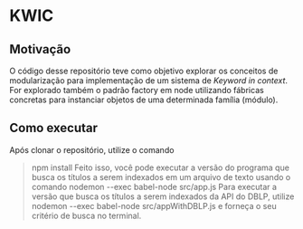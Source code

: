 # KWIC

## Motivação

O código desse repositório teve como objetivo explorar os conceitos de modularização para implementação de um sistema de _Keyword in context_. For explorado também o padrão factory em node utilizando fábricas concretas para instanciar objetos de uma determinada família (módulo).

## Como executar

Após clonar o repositório, utilize o comando
>npm install
Feito isso, você pode executar a versão do programa que busca os títulos a serem indexados em um arquivo de texto usando o comando
>nodemon --exec babel-node src/app.js
Para executar a versão que busca os títulos a serem indexados da API do DBLP, utilize
>nodemon --exec babel-node src/appWithDBLP.js
e forneça o seu critério de busca no terminal.
